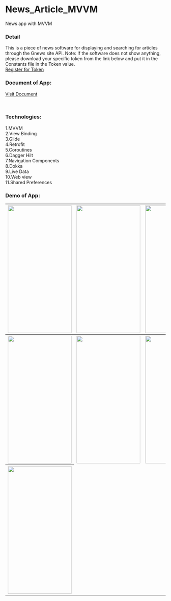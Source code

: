 # News_Article_MVVM
News app with MVVM

<h3>Detail</h3>
This is a piece of news software for displaying and searching for articles through the Gnews site API.
Note: If the software does not show anything, please download your specific token from the link below and put it in the Constants file in the Token value.
<br>
<a href="https://gnews.io/register">Register for Token</a>

<br>
<h3> Document of App:</h3>
<a href="https://hexfa.com/my-git-doc/news">Visit Document</a>

<br><h3>Technologies:</h3>
1.MVVM
<br>2.View Binding
<br>3.Glide
<br>4.Retrofit
<br>5.Coroutines
<br>6.Dagger Hilt
<br>7.Navigation Components
<br>8.Dokka
<br>9.Live Data
<br>10.Web view
<br>11.Shared Preferences

<h3> Demo of App:</h3>
<table>
  <tr>
<th><img src="https://hexfa.com/my-git-doc/news/git-images/News.jpg" width="200" height="400" /></th>
<th><img src="https://hexfa.com/my-git-doc/news/git-images/Search - filter.jpg" width="200" height="400" /></th>
<th><img src="https://hexfa.com/my-git-doc/news/git-images/Search - filter _ sectors.jpg" width="200" height="400" /></th>
    </tr>
  <tr>
<th><img src="https://hexfa.com/my-git-doc/news/git-images/Search - typing.jpg" width="200" height="400" /></th>
<th><img src="https://hexfa.com/my-git-doc/news/git-images/Search - suggestions.jpg" width="200" height="400" /></th>
<th><img src="https://hexfa.com/my-git-doc/news/git-images/Search - results.jpg" width="200" height="400" /></th>
    </tr>
  <tr>
<th><img src="https://hexfa.com/my-git-doc/news/git-images/Search - results _ sorting.jpg" width="200" height="400" /></th>
  </tr>
  </table>
